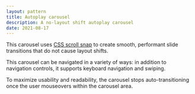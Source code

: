 ```yaml
---
layout: pattern
title: Autoplay carousel
description: A no-layout shift autoplay carousel
date: 2021-08-17
---
```


This carousel uses [CSS scroll snap](https://web.dev/css-scroll-snap/) to create
smooth, performant slide transitions that do not cause layout shifts.

This carousel can be navigated in a variety of ways: in addition to navigation controls, it supports keyboard navigation and swiping.

To maximize usability and readability, the carousel stops auto-transitioning once the user mouseovers within the carousel area.
